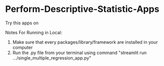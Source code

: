 # Perform-Descriptive-Statistic-Apps

Try this apps on 

Notes For Running in Local:
1. Make sure that every packages/library/framework are installed in your computer
2. Run the .py file from your terminal using command "streamlit run .../single_multiple_regression_app.py"
